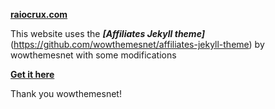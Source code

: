 **[raiocrux.com](https://raiocrux.com/)**

This website uses the **_[Affiliates Jekyll theme]_**(https://github.com/wowthemesnet/affiliates-jekyll-theme) by wowthemesnet with some modifications

**[Get it here](https://bootstrapstarter.com/template-affiliates-bootstrap-jekyll/)**

Thank you wowthemesnet!